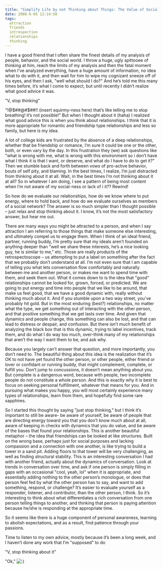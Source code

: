 ```yaml
---
title: "Simplify Life by not Thinking about Things: The Value of Social Ignorance"
date: 2008-6-05 12:14:50
tags:
  attraction
  friends
  introspection
  relationships
  thinking
---
```



I have a good friend that I often share the finest details of my analysis of people, behavior, and the social world. I throw a huge, ugly spittooee of thinking at him, reach the limits of my analysis and then the fatal moment when I’ve analyzed everything, have a huge amount of information, no idea what to do with it, and then wait for him to wipe my cognizant sneeze off of his eyes, and then I ask, "well what should I do?" And he’s told me this many times before, it’s what I come to expect, but until recently I didn’t realize what good advice it was.

"V, stop thinking"

"!@$##@#$##!! (insert squirmy-ness here) that’s like telling me to stop breathing! it’s not possible!" But when I thought about it (haha) I realized what good advice this is when you think about relationships. I think that it is more appropriate for romantic and friendship type relationships and less so family, but here is my idea.

A lot of college kids are frustrated by the absence of a deep relationships, whether that be friendship or romance, I’m sure it could be one or the other, both, or even vary by the day. In this frustration they (we) ask questions like "what is wrong with me, what is wrong with this environment so i don’t have what I think it is that I want, or deserve, and what do I have to do to get it?" Then we stumble back and forth between vows of pro-active behavior, bouts of self pity, and blaming. In the best times, I realize, I’m just distracted from thinking about it at all. Wait, in the best times I’m not thinking about it at all? So in whatever I am doing, I see a pattern of being most content when I’m not aware of my social-ness or lack of i it?? Rewind!

So how do we evaluate our relationships, how do we know where to put energy, where to hold back, and how do we evaluate ourselves as members of a social network? The answer is so much simpler than I thought possible – just relax and stop thinking about it. I know, it’s not the most satisfactory answer, but hear me out.

There are many ways you might be attracted to a person, and when I say attraction I am referring to those things that make someone else interesting, and ultimately compel us to engage them. When I think of an ideal friend, partner, running buddy, I’m pretty sure that my ideals aren’t founded on anything deeper than "well we share these interests, he’s a nice looking guy, he is similar to me," etc. Those are really products of the retrospectoscope – us attempting to put a label on something after the fact that we probably don’t understand at all. I’m not even sure that I am capable of telling you what lets conversation flow comfortably and naturally between me and another person, or makes me want to spend time with them, and seek them out. What it comes down to is the idea that "good" relationships cannot be looked for, grown, forced, or predicted. We are going to put energy and time into people that we like to be around, that make us feel good, that we have a good dynamic with, really without thinking much about it. And if you stumble upon a two way street, you’ve probably hit gold. But in the most enduring (best?) relationships, no matter what the type, we get something out of interacting with the other person, and that positive something that we get lasts over time. And given that dynamics and people change, this something can also be lost, and that can lead to distress or despair, and confusion. But there isn’t much benefit of analyzing the black box that is this dynamic, trying to label incentives, track them, and do what I do way too much, over-think many of my relationships that aren’t the way I want them to be, and ask why.

Because you largely can’t answer that question, and more importantly, you don’t need to. The beautiful thing about this idea is the realization that it’s OK to not have yet found the other person, or other people, either friend or lover or confidant or running buddy, that might complement, complete, or fulfill you. Don’t jump to concussions, it doesn’t mean anything about you. But complete is a dangerous word, because with people, two incomplete people do not constitute a whole person. And this is exactly why it is best to focus on seeking personal fulfillment, whatever that means for you. And in pursuing what makes you happy, you will most certainly experience many types of relationships, learn from them, and hopefully find some rare sapphires.

So I started this thought by saying "just stop thinking," but I think it’s important to still be aware- be aware of yourself, be aware of people that are directing energy toward you that you don’t know much about at all, aware of keeping in checks with dynamics that you do value, and be aware of the bases that found your relationships. This is another beautiful metaphor – the idea that friendships can be looked at like structures. Built on the wrong base, perhaps just for social purposes and lacking compassion and a connection with one another, is like trying to build a tower in a sand pit. Adding floors to that tower will be very challenging, as well as finding structural stability. This is an interesting conversation I had with another friend, actually about the dynamics of conversation. Look at trends in conversation over time, and ask if one person is simply filling in gaps with an occasional "cool, yeah, lol" when it is appropriate, and essentially adding nothing to the other person’s monologue, or does that person feel fed by what the other person has to say, and want to add something, respond, or challenge? It’s easier to evaluate yourself as a responder, listener, and contributor, than the other person, I think. So it’s interesting to think about what differentiates a rich conversation from one person telling things to another, and thinking that person is paying attention because he/she is responding at the appropriate time.

So it seems like there is a huge component of personal awareness, learning to abolish expectations, and as a result, find patience through your passions.

Time to listen to my own advice, mostly because it’s been a long week, and I haven’t done any work that I’m "supposed" to do

"V, stop thinking about it"

"Ok," ![:)](/assets/images/simple-smile.png)
